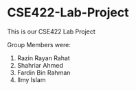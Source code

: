 # CSE422-Lab-Project

This is our CSE422 Lab Project 

Group Members were:

1. Razin Rayan Rahat 
2. Shahriar Ahmed 
3. Fardin Bin Rahman 
4. Ilmy Islam 
